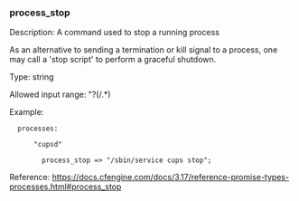 ### process_stop

Description: A command used to stop a running process

As an alternative to sending a termination or kill signal to a process, one may call a 'stop script' to perform a graceful shutdown.

Type: string

Allowed input range: "?(/.*)

Example:


```cfengine3
  processes:

      "cupsd"

        process_stop => "/sbin/service cups stop";
```

Reference: <https://docs.cfengine.com/docs/3.17/reference-promise-types-processes.html#process_stop>
